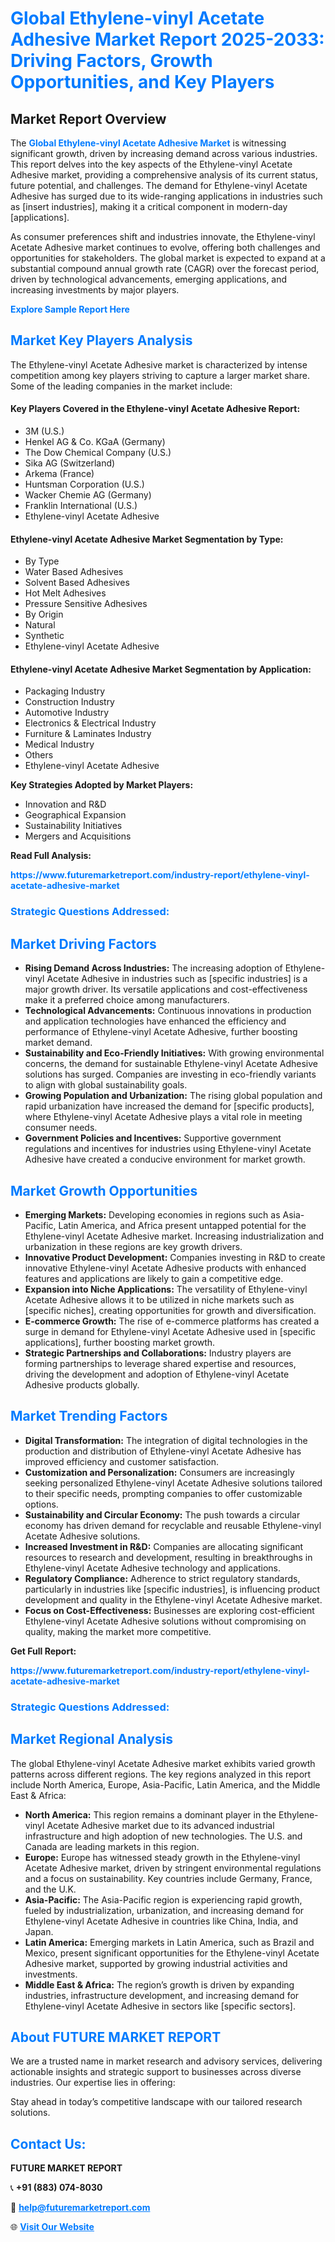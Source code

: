 <h1 style="color: #007BFF;">Global Ethylene-vinyl Acetate Adhesive Market Report 2025-2033: Driving Factors, Growth Opportunities, and Key Players</h1>

<section id="overview">
<h2>Market Report Overview</h2>
<p>The <a href="https://www.futuremarketreport.com/industry-report/ethylene-vinyl-acetate-adhesive-market" style="color: #007BFF; text-decoration: none;"><strong>Global Ethylene-vinyl Acetate Adhesive Market</strong></a> is witnessing significant growth, driven by increasing demand across various industries. This report delves into the key aspects of the Ethylene-vinyl Acetate Adhesive market, providing a comprehensive analysis of its current status, future potential, and challenges. The demand for Ethylene-vinyl Acetate Adhesive has surged due to its wide-ranging applications in industries such as [insert industries], making it a critical component in modern-day [applications].</p>
<p>As consumer preferences shift and industries innovate, the Ethylene-vinyl Acetate Adhesive market continues to evolve, offering both challenges and opportunities for stakeholders. The global market is expected to expand at a substantial compound annual growth rate (CAGR) over the forecast period, driven by technological advancements, emerging applications, and increasing investments by major players.</p>
</section>

<section id="overview">
<p><a href="https://www.futuremarketreport.com/request-sample/reportId=97322" style="color: #007BFF; text-decoration: none;"><strong>Explore Sample Report Here</strong></a></p>
</section>

<section id="key-players">
<h2 style="color: #007BFF;">Market Key Players Analysis</h2>
<p>The Ethylene-vinyl Acetate Adhesive market is characterized by intense competition among key players striving to capture a larger market share. Some of the leading companies in the market include:</p>
<h4>Key Players Covered in the Ethylene-vinyl Acetate Adhesive Report:</h4>
<ul><li>3M (U.S.)</li><li>Henkel AG &amp; Co. KGaA (Germany)</li><li>The Dow Chemical Company (U.S.)</li><li>Sika AG (Switzerland)</li><li>Arkema (France)</li><li>Huntsman Corporation (U.S.)</li><li>Wacker Chemie AG (Germany)</li><li>Franklin International (U.S.)</li><li>Ethylene-vinyl Acetate Adhesive</li></ul>
<h4>Ethylene-vinyl Acetate Adhesive Market Segmentation by Type:</h4>
<ul><li>By Type</li><li>Water Based Adhesives</li><li>Solvent Based Adhesives</li><li>Hot Melt Adhesives</li><li>Pressure Sensitive Adhesives</li><li>By Origin</li><li>Natural</li><li>Synthetic</li><li>Ethylene-vinyl Acetate Adhesive</li></ul>

<h4>Ethylene-vinyl Acetate Adhesive Market Segmentation by Application:</h4>
<ul><li>Packaging Industry</li><li>Construction Industry</li><li>Automotive Industry</li><li>Electronics &amp; Electrical Industry</li><li>Furniture &amp; Laminates Industry</li><li>Medical Industry</li><li>Others</li><li>Ethylene-vinyl Acetate Adhesive</li></ul>
<p><strong>Key Strategies Adopted by Market Players:</strong></p>
<ul>
<li>Innovation and R&D</li>
<li>Geographical Expansion</li>
<li>Sustainability Initiatives</li>
<li>Mergers and Acquisitions</li>
</ul>
</section>

<section>
<p><strong>Read Full Analysis: </strong></p><a href="https://www.futuremarketreport.com/industry-report/ethylene-vinyl-acetate-adhesive-market" style="color: #007BFF; text-decoration: none;"><strong>https://www.futuremarketreport.com/industry-report/ethylene-vinyl-acetate-adhesive-market</strong></a>
<h3 style="color: #007BFF;">Strategic Questions Addressed:</h3>
</section>

<section id="driving-factors">
<h2 style="color: #007BFF;">Market Driving Factors</h2>
<ul>
<li><strong>Rising Demand Across Industries:</strong> The increasing adoption of Ethylene-vinyl Acetate Adhesive in industries such as [specific industries] is a major growth driver. Its versatile applications and cost-effectiveness make it a preferred choice among manufacturers.</li>
<li><strong>Technological Advancements:</strong> Continuous innovations in production and application technologies have enhanced the efficiency and performance of Ethylene-vinyl Acetate Adhesive, further boosting market demand.</li>
<li><strong>Sustainability and Eco-Friendly Initiatives:</strong> With growing environmental concerns, the demand for sustainable Ethylene-vinyl Acetate Adhesive solutions has surged. Companies are investing in eco-friendly variants to align with global sustainability goals.</li>
<li><strong>Growing Population and Urbanization:</strong> The rising global population and rapid urbanization have increased the demand for [specific products], where Ethylene-vinyl Acetate Adhesive plays a vital role in meeting consumer needs.</li>
<li><strong>Government Policies and Incentives:</strong> Supportive government regulations and incentives for industries using Ethylene-vinyl Acetate Adhesive have created a conducive environment for market growth.</li>
</ul>
</section>

<section id="growth-opportunities">
<h2 style="color: #007BFF;">Market Growth Opportunities</h2>
<ul>
<li><strong>Emerging Markets:</strong> Developing economies in regions such as Asia-Pacific, Latin America, and Africa present untapped potential for the Ethylene-vinyl Acetate Adhesive market. Increasing industrialization and urbanization in these regions are key growth drivers.</li>
<li><strong>Innovative Product Development:</strong> Companies investing in R&D to create innovative Ethylene-vinyl Acetate Adhesive products with enhanced features and applications are likely to gain a competitive edge.</li>
<li><strong>Expansion into Niche Applications:</strong> The versatility of Ethylene-vinyl Acetate Adhesive allows it to be utilized in niche markets such as [specific niches], creating opportunities for growth and diversification.</li>
<li><strong>E-commerce Growth:</strong> The rise of e-commerce platforms has created a surge in demand for Ethylene-vinyl Acetate Adhesive used in [specific applications], further boosting market growth.</li>
<li><strong>Strategic Partnerships and Collaborations:</strong> Industry players are forming partnerships to leverage shared expertise and resources, driving the development and adoption of Ethylene-vinyl Acetate Adhesive products globally.</li>
</ul>
</section>

<section id="trending-factors">
<h2 style="color: #007BFF;">Market Trending Factors</h2>
<ul>
<li><strong>Digital Transformation:</strong> The integration of digital technologies in the production and distribution of Ethylene-vinyl Acetate Adhesive has improved efficiency and customer satisfaction.</li>
<li><strong>Customization and Personalization:</strong> Consumers are increasingly seeking personalized Ethylene-vinyl Acetate Adhesive solutions tailored to their specific needs, prompting companies to offer customizable options.</li>
<li><strong>Sustainability and Circular Economy:</strong> The push towards a circular economy has driven demand for recyclable and reusable Ethylene-vinyl Acetate Adhesive solutions.</li>
<li><strong>Increased Investment in R&D:</strong> Companies are allocating significant resources to research and development, resulting in breakthroughs in Ethylene-vinyl Acetate Adhesive technology and applications.</li>
<li><strong>Regulatory Compliance:</strong> Adherence to strict regulatory standards, particularly in industries like [specific industries], is influencing product development and quality in the Ethylene-vinyl Acetate Adhesive market.</li>
<li><strong>Focus on Cost-Effectiveness:</strong> Businesses are exploring cost-efficient Ethylene-vinyl Acetate Adhesive solutions without compromising on quality, making the market more competitive.</li>
</ul>
</section>

<section>
<p><strong>Get Full Report: </strong></p><a href="https://www.futuremarketreport.com/industry-report/ethylene-vinyl-acetate-adhesive-market" style="color: #007BFF; text-decoration: none;"><strong>https://www.futuremarketreport.com/industry-report/ethylene-vinyl-acetate-adhesive-market</strong></a>
<h3 style="color: #007BFF;">Strategic Questions Addressed:</h3>
</section>


<section id="regional-analysis">
<h2 style="color: #007BFF;">Market Regional Analysis</h2>
<p>The global Ethylene-vinyl Acetate Adhesive market exhibits varied growth patterns across different regions. The key regions analyzed in this report include North America, Europe, Asia-Pacific, Latin America, and the Middle East & Africa:</p>
<ul>
<li><strong>North America:</strong> This region remains a dominant player in the Ethylene-vinyl Acetate Adhesive market due to its advanced industrial infrastructure and high adoption of new technologies. The U.S. and Canada are leading markets in this region.</li>
<li><strong>Europe:</strong> Europe has witnessed steady growth in the Ethylene-vinyl Acetate Adhesive market, driven by stringent environmental regulations and a focus on sustainability. Key countries include Germany, France, and the U.K.</li>
<li><strong>Asia-Pacific:</strong> The Asia-Pacific region is experiencing rapid growth, fueled by industrialization, urbanization, and increasing demand for Ethylene-vinyl Acetate Adhesive in countries like China, India, and Japan.</li>
<li><strong>Latin America:</strong> Emerging markets in Latin America, such as Brazil and Mexico, present significant opportunities for the Ethylene-vinyl Acetate Adhesive market, supported by growing industrial activities and investments.</li>
<li><strong>Middle East & Africa:</strong> The region’s growth is driven by expanding industries, infrastructure development, and increasing demand for Ethylene-vinyl Acetate Adhesive in sectors like [specific sectors].</li>
</ul>
</section>

<footer>
<h2 style="color: #007BFF;">About FUTURE MARKET REPORT</h2>
<p>We are a trusted name in market research and advisory services, delivering actionable insights and strategic support to businesses across diverse industries. Our expertise lies in offering:</p>

<p>Stay ahead in today’s competitive landscape with our tailored research solutions.</p>

<h2 style="color: #007BFF;">Contact Us:</h2>
<p><strong>FUTURE MARKET REPORT</strong></p>
<p>📞 <strong>+91 (883) 074-8030</strong></p>
<p>📧 <strong><a href="mailto:help@futuremarketreport.com" style="color: #007BFF;">help@futuremarketreport.com</a></strong></p>
<p>🌐 <strong><a href="https://www.futuremarketreport.com/" style="color: #007BFF;">Visit Our Website</a></strong></p>
</footer>